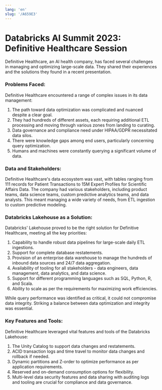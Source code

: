 ```yaml
---
lang: 'en'
slug: '/A659E3'
---
```


# Databricks AI Summit 2023: Definitive Healthcare Session

Definitive Healthcare, an AI health company, has faced several challenges in managing and optimizing large-scale data. They shared their experiences and the solutions they found in a recent presentation.

### Problems Faced:

Definitive Healthcare encountered a range of complex issues in its data management:

1. The path toward data optimization was complicated and nuanced despite a clear goal.
2. They had hundreds of different assets, each requiring additional ETL processing and moving through various zones from landing to curating.
3. Data governance and compliance need under HIPAA/GDPR necessitated data silos.
4. There were knowledge gaps among end users, particularly concerning query optimization.
5. Humans and machines were constantly querying a significant volume of data.

### Data and Stakeholders:

Definitive Healthcare's data ecosystem was vast, with tables ranging from 111 records for Patient Transactions to 15M Expert Profiles for Scientific Affairs Data. The company had various stakeholders, including product teams, data science teams, custom predictive analytics teams, and data analysts. This meant managing a wide variety of needs, from ETL ingestion to custom predictive modeling.

### Databricks Lakehouse as a Solution:

Databricks' Lakehouse proved to be the right solution for Definitive Healthcare, meeting all the key priorities:

1. Capability to handle robust data pipelines for large-scale daily ETL ingestions.
2. Support for complete database restatements.
3. Provision of an enterprise data warehouse to manage the hundreds of inbound data sources and 24/7 data aggregation.
4. Availability of tooling for all stakeholders - data engineers, data management, data analytics, and data science.
5. Support for different programming languages such as SQL, Python, R, and Scala.
6. Ability to scale as per the requirements for maximizing work efficiencies.

While query performance was identified as critical, it could not compromise data integrity. Striking a balance between data optimization and integrity was essential.

### Key Features and Tools:

Definitive Healthcare leveraged vital features and tools of the Databricks Lakehouse:

1. The Unity Catalog to support data changes and restatements.
2. ACID transaction logs and time travel to monitor data changes and rollback if needed.
3. Dynamic partitions and Z-order to optimize performance as per application requirements.
4. Reserved and on-demand consumption options for flexibility.
5. Multi-level data security features and data sharing with auditing logs and tooling are crucial for compliance and data governance.
